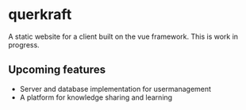 querkraft
======

A static website for a client built on the vue framework.
This is work in progress.

## Upcoming features

+ Server and database implementation for usermanagement
+ A platform for knowledge sharing and learning
